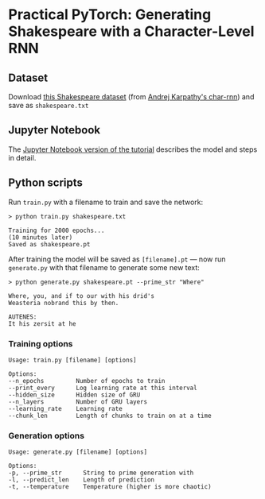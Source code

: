 # Practical PyTorch: Generating Shakespeare with a Character-Level RNN

## Dataset

Download [this Shakespeare dataset](https://raw.githubusercontent.com/karpathy/char-rnn/master/data/tinyshakespeare/input.txt) (from [Andrej Karpathy's char-rnn](https://github.com/karpathy/char-rnn)) and save as `shakespeare.txt`

## Jupyter Notebook

The [Jupyter Notebook version of the tutorial](https://github.com/spro/practical-pytorch/blob/master/char-rnn-generation/char-rnn-generation.ipynb) describes the model and steps in detail.

## Python scripts

Run `train.py` with a filename to train and save the network:

```
> python train.py shakespeare.txt

Training for 2000 epochs...
(10 minutes later)
Saved as shakespeare.pt
```

After training the model will be saved as `[filename].pt` &mdash; now run `generate.py` with that filename to generate some new text:

```
> python generate.py shakespeare.pt --prime_str "Where"

Where, you, and if to our with his drid's
Weasteria nobrand this by then.

AUTENES:
It his zersit at he
```

### Training options

```
Usage: train.py [filename] [options]

Options:
--n_epochs         Number of epochs to train
--print_every      Log learning rate at this interval
--hidden_size      Hidden size of GRU
--n_layers         Number of GRU layers
--learning_rate    Learning rate
--chunk_len        Length of chunks to train on at a time
```

### Generation options
```
Usage: generate.py [filename] [options]

Options:
-p, --prime_str      String to prime generation with
-l, --predict_len    Length of prediction
-t, --temperature    Temperature (higher is more chaotic)
```

